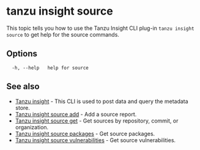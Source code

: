 # tanzu insight source

This topic tells you how to use the Tanzu Insight CLI plug-in 
`tanzu insight source` to get help for the source commands.

## <a id='curltopost'></a>Options

```console
  -h, --help   help for source
```

## <a id='see-also'></a>See also

* [Tanzu insight](insight.md)	 - This CLI is used to post data and query the metadata store.
* [Tanzu insight source add](insight-source-add.md)	 - Add a source report.
* [Tanzu insight source get](insight-source-get.md)	 - Get sources by repository, commit, or organization.
* [Tanzu insight source packages](insight-source-packages.md)	 - Get source packages.
* [Tanzu insight source vulnerabilities](insight-source-vulnerabilities.md)	 - Get source vulnerabilities.
